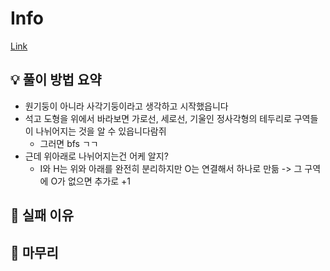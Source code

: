 # Info
[Link](https://boj.kr/32031)
## 💡 풀이 방법 요약
- 원기둥이 아니라 사각기둥이라고 생각하고 시작했읍니다
- 석고 도형을 위에서 바라보면 가로선, 세로선, 기울인 정사각형의 테두리로 구역들이 나뉘어지는 것을 알 수 있읍니다람쥐
    - 그러면 bfs ㄱㄱ
- 근데 위아래로 나뉘어지는건 어케 알지?
    - I와 H는 위와 아래를 완전히 분리하지만 O는 연결해서 하나로 만듦 -> 그 구역에 O가 없으면 추가로 +1

## 👀 실패 이유

## 🙂 마무리
